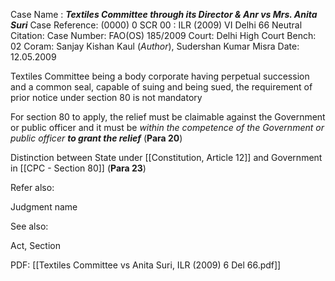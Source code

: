 Case Name : ***Textiles Committee through its Director & Anr vs Mrs. Anita Suri***
Case Reference: (0000) 0 SCR 00 :  ILR (2009) VI Delhi 66
Neutral Citation:
Case Number: FAO(OS) 185/2009
Court: Delhi High Court
Bench: 02
Coram: Sanjay Kishan Kaul (*Author*), Sudershan Kumar Misra
Date: 12.05.2009

Textiles Committee being a body corporate having perpetual succession and a common seal, capable of suing and being sued, the requirement of prior notice under section 80 is not mandatory

For section 80 to apply, the relief must be claimable against the Government or public officer and it must be *within the competence of the Government or public officer* ***to grant the relief*** (**Para 20**)

Distinction between State under [[Constitution, Article 12]] and Government in [[CPC - Section 80]] (**Para 23**)

Refer also:

Judgment name

See also:
 
Act, Section

PDF:
[[Textiles Committee vs Anita Suri, ILR (2009) 6 Del 66.pdf]]